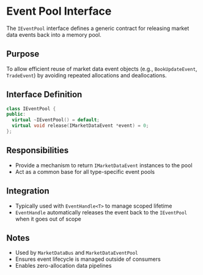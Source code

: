 # Event Pool Interface

The `IEventPool` interface defines a generic contract for releasing market data events back into a memory pool.

## Purpose

To allow efficient reuse of market data event objects (e.g., `BookUpdateEvent`, `TradeEvent`) by avoiding repeated allocations and deallocations.

## Interface Definition

```cpp
class IEventPool {
public:
  virtual ~IEventPool() = default;
  virtual void release(IMarketDataEvent *event) = 0;
};
```

## Responsibilities

- Provide a mechanism to return `IMarketDataEvent` instances to the pool
- Act as a common base for all type-specific event pools

## Integration

- Typically used with `EventHandle<T>` to manage scoped lifetime
- `EventHandle` automatically releases the event back to the `IEventPool` when it goes out of scope

## Notes

- Used by `MarketDataBus` and `MarketDataEventPool`
- Ensures event lifecycle is managed outside of consumers
- Enables zero-allocation data pipelines